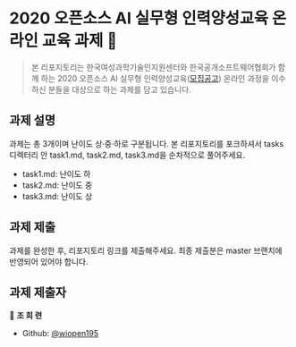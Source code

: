 # 2020 오픈소스 AI 실무형 인력양성교육 온라인 교육 과제 👋

> 본 리포지토리는 한국여성과학기술인지원센터와 한국공개소프트웨어협회가 함께 하는 2020 오픈소스 AI 실무형 인력양성교육([모집공고](https://www.wiset.or.kr/contents/information_view.jsp?sc_page=1&pk_seq=31643&sc_type=1&sc_tab=1&page=1)) 온라인 과정을 이수하신 분들을 대상으로 하는 과제를 담고 있습니다.


## 과제 설명
과제는 총 3개이며 난이도 상·중·하로 구분됩니다. 본 리포지토리를 포크하셔서 tasks 디렉터리 안 task1.md, task2.md, task3.md을 순차적으로 풀어주세요.

- task1.md: 난이도 하
- task2.md: 난이도 중
- task3.md: 난이도 상

## 과제 제출
과제를 완성한 후, 리포지토리 링크를 제출해주세요. 최종 제출분은 master 브랜치에 반영되어 있어야 합니다.

## 과제 제출자

👤 **조 희 련**

* Github: [@wiopen195](https://github.com/wiopen195)

